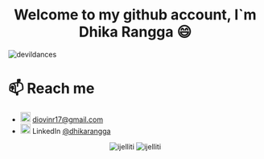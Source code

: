<!--
**devildances/devildances** is a ✨ _special_ ✨ repository because its `README.md` (this file) appears on your GitHub profile.
-->
<h1 style="text-align:center">Welcome to my github account, I`m Dhika Rangga 😄</h1>
<img src="https://komarev.com/ghpvc/?username=devildances&color=blue&style=plastic" alt="devildances" />

# 📫 Reach me
- <img src="https://img.icons8.com/color/48/000000/gmail.png" alt="mail" width="20" height="20"/> [diovinr17@gmail.com](mailto:diovinr17@gmail.com)
- <img src="https://img.icons8.com/color/48/000000/linkedin.png" alt="linkedin" width="20" height="20"/> LinkedIn [@dhikarangga](https://www.linkedin.com/in/dhika-rangga-b705a110b/)

<p style="text-align:center">
    <img src="https://github-readme-stats.vercel.app/api?username=devildances&show_icons=true" alt="ijelliti" />
    <img src="https://github-readme-stats.vercel.app/api/top-langs/?username=devildances&layout=compact" alt="ijelliti" />
</p>